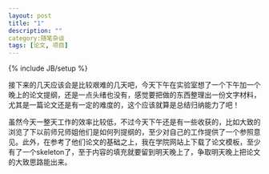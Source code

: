 ```yaml
---
layout: post
title: "1"
description: ""
category:随笔杂谈 
tags: [论文, 项目]
---
```

{% include JB/setup %}

接下来的几天应该会是比较艰难的几天吧，今天下午在实验室想了一个下午加一个晚上的论文提纲，还是一点头绪也没有，感觉要把做的东西整理出一份文字材料，尤其是一篇论文还是有一定的难度的，这个应该就算是总结归纳能力了吧！

虽然今天一整天工作的效率比较低，不过今天下午还是有一些收获的，比如大致的浏览了下以前师兄师姐他们是如何列提纲的，至少对自己的工作提供了一个参照意见。此外，在参考了他们论文的基础之上，我在学院网站上下载了论文模板，至少有了一个skeleton了，至于内容的填充就要留到明天晚上了，争取明天晚上把论文的大致思路能出来。

